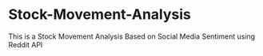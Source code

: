 # Stock-Movement-Analysis
This is a Stock Movement Analysis Based on Social Media Sentiment using Reddit API
